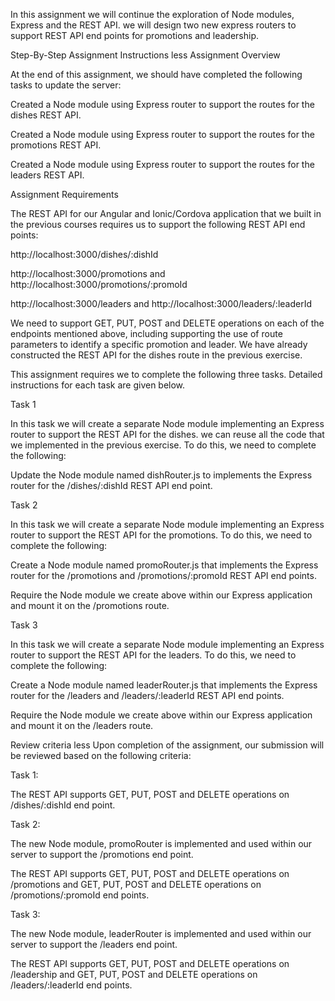 In this assignment we will continue the exploration of Node modules, Express and the REST API. we will design two new express routers to support REST API end points for promotions and leadership.

Step-By-Step Assignment Instructions less Assignment Overview

At the end of this assignment, we should have completed the following tasks to update the server:

Created a Node module using Express router to support the routes for the dishes REST API.

Created a Node module using Express router to support the routes for the promotions REST API.

Created a Node module using Express router to support the routes for the leaders REST API.

Assignment Requirements

The REST API for our Angular and Ionic/Cordova application that we built in the previous courses requires us to support the following REST API end points:

http://localhost:3000/dishes/:dishId

http://localhost:3000/promotions and http://localhost:3000/promotions/:promoId

http://localhost:3000/leaders and http://localhost:3000/leaders/:leaderId

We need to support GET, PUT, POST and DELETE operations on each of the endpoints mentioned above, including supporting the use of route parameters to identify a specific promotion and leader. We have already constructed the REST API for the dishes route in the previous exercise.

This assignment requires we to complete the following three tasks. Detailed instructions for each task are given below.

Task 1

In this task we will create a separate Node module implementing an Express router to support the REST API for the dishes. we can reuse all the code that we implemented in the previous exercise. To do this, we need to complete the following:

Update the Node module named dishRouter.js to implements the Express router for the /dishes/:dishId REST API end point.

Task 2

In this task we will create a separate Node module implementing an Express router to support the REST API for the promotions. To do this, we need to complete the following:

Create a Node module named promoRouter.js that implements the Express router for the /promotions and /promotions/:promoId REST API end points.

Require the Node module we create above within our Express application and mount it on the /promotions route.

Task 3

In this task we will create a separate Node module implementing an Express router to support the REST API for the leaders. To do this, we need to complete the following:

Create a Node module named leaderRouter.js that implements the Express router for the /leaders and /leaders/:leaderId REST API end points.

Require the Node module we create above within our Express application and mount it on the /leaders route.

Review criteria less Upon completion of the assignment, our submission will be reviewed based on the following criteria:

Task 1:

The REST API supports GET, PUT, POST and DELETE operations on /dishes/:dishId end point.

Task 2:

The new Node module, promoRouter is implemented and used within our server to support the /promotions end point.

The REST API supports GET, PUT, POST and DELETE operations on /promotions and GET, PUT, POST and DELETE operations on /promotions/:promoId end points.

Task 3:

The new Node module, leaderRouter is implemented and used within our server to support the /leaders end point.

The REST API supports GET, PUT, POST and DELETE operations on /leadership and GET, PUT, POST and DELETE operations on /leaders/:leaderId end points.